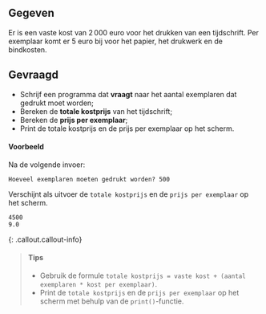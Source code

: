 ## Gegeven

Er is een vaste kost van 2 000 euro voor het drukken van een tijdschrift. Per exemplaar komt er 5 euro bij voor het papier, het drukwerk en de bindkosten.

## Gevraagd

* Schrijf een programma dat **vraagt** naar het aantal exemplaren dat gedrukt moet worden;
* Bereken de **totale kostprijs** van het tijdschrift;
* Bereken de **prijs per exemplaar**;
* Print de totale kostprijs en de prijs per exemplaar op het scherm.

#### Voorbeeld

Na de volgende invoer:
```
Hoeveel exemplaren moeten gedrukt worden? 500
```

Verschijnt als uitvoer de `totale kostprijs` en de `prijs per exemplaar` op het scherm.
```
4500
9.0
```

{: .callout.callout-info}
>#### Tips
>* Gebruik de formule `totale kostprijs = vaste kost + (aantal exemplaren * kost per exemplaar)`.
>* Print de `totale kostprijs` en de `prijs per exemplaar` op het scherm met behulp van de `print()`-functie. 
